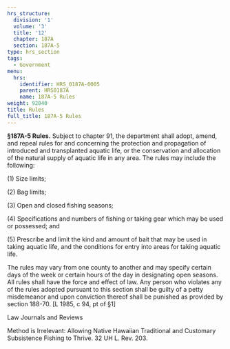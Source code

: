 ```yaml
---
hrs_structure:
  division: '1'
  volume: '3'
  title: '12'
  chapter: 187A
  section: 187A-5
type: hrs_section
tags:
  - Government
menu:
  hrs:
    identifier: HRS_0187A-0005
    parent: HRS0187A
    name: 187A-5 Rules
weight: 92040
title: Rules
full_title: 187A-5 Rules
---
```

**§187A-5 Rules.** Subject to chapter 91, the department shall adopt, amend, and repeal rules for and concerning the protection and propagation of introduced and transplanted aquatic life, or the conservation and allocation of the natural supply of aquatic life in any area. The rules may include the following:

(1) Size limits;

(2) Bag limits;

(3) Open and closed fishing seasons;

(4) Specifications and numbers of fishing or taking gear which may be used or possessed; and

(5) Prescribe and limit the kind and amount of bait that may be used in taking aquatic life, and the conditions for entry into areas for taking aquatic life.

The rules may vary from one county to another and may specify certain days of the week or certain hours of the day in designating open seasons. All rules shall have the force and effect of law. Any person who violates any of the rules adopted pursuant to this section shall be guilty of a petty misdemeanor and upon conviction thereof shall be punished as provided by section 188-70\. [L 1985, c 94, pt of §1]

Law Journals and Reviews

Method is Irrelevant: Allowing Native Hawaiian Traditional and Customary Subsistence Fishing to Thrive. 32 UH L. Rev. 203.